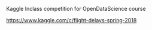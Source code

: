 Kaggle Inclass competition for OpenDataScience course

https://www.kaggle.com/c/flight-delays-spring-2018